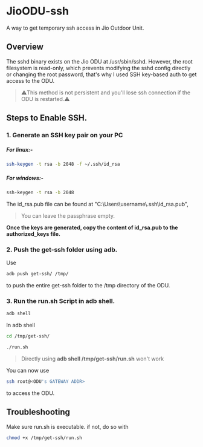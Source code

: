 
# JioODU-ssh

A way to get temporary ssh access in Jio Outdoor Unit.

## Overview

The sshd binary exists on the Jio ODU at /usr/sbin/sshd. However, the root filesystem is read-only, which prevents modifying the sshd config directly or changing the root password, that's why I used SSH key-based auth to get access to the ODU.

>⚠️This method is not persistent and you'll lose ssh connection if the ODU is restarted.⚠️

## Steps to Enable SSH.
### **1. Generate an SSH key pair on your PC**

##### **For linux**:-
```bash
ssh-keygen -t rsa -b 2048 -f ~/.ssh/id_rsa
```

##### **For windows**:-
```cmd
ssh-keygen -t rsa -b 2048
```
The id_rsa.pub file can be found at "C:\Users\username\\.ssh\id_rsa.pub",
> You can leave the passphrase empty.


**Once the keys are generated, copy the content of id_rsa.pub to the **authorized_keys** file.**


### **2. Push the get-ssh folder using adb.**
Use
```bash
adb push get-ssh/ /tmp/
```
to push the entire get-ssh folder to the /tmp directory of the ODU.

### **3. Run the run.sh Script in adb shell.**

```bash
adb shell
```
In adb shell
```bash
cd /tmp/get-ssh/
```
```bash
./run.sh
```
> Directly using **adb shell /tmp/get-ssh/run.sh** won't work

You can now use 
```bash
ssh root@<ODU's GATEWAY ADDR> 
```
to access the ODU.
## Troubleshooting

Make sure run.sh is executable. if not, do so with
```bash
chmod +x /tmp/get-ssh/run.sh
```

